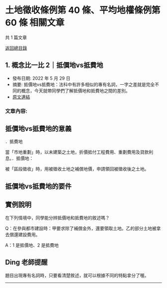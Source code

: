 # 土地徵收條例第 40 條、平均地權條例第 60 條 相關文章

共 1 篇文章

[返回總目錄](00_總目錄.md)

## 1. 概念比一比 2｜抵價地vs抵費地

- 發布日期: 2022 年 5 月 29 日
- 摘要: 抵價地vs抵費地：法科中有許多相似的專有名詞，一字之差就是完全不同的概念，今天就帶同學們了解抵價地和抵費地之間的差別。
- [原文連結](https://www.jasper-realestate.com/%e6%8a%b5%e5%83%b9%e5%9c%b0vs%e6%8a%b5%e8%b2%bb%e5%9c%b0/)

### 文章內容:

## 抵價地vs抵費地的意義

．抵費地

當「市地重劃」時，以未建築之土地，折價抵付工程費用、重劃費用及貸款利息。．抵價地：

被「區段徵收」時，用被徵收土地之補償地價，申請領回被徵收後之土地。

## 抵價地vs抵費地的要件

## 實例說明

在下列情境中，同學能分辨抵價地和抵費地的敘述嗎？

Q：在參與都市建設時：甲要求除了補償金外，還要領取土地。乙的部分土地被拿去償還建設費用。

A：1 是抵價地、2 是抵費地

## Ding 老師提醒

題目出現專有名詞時，只要看清楚敘述，就可以根據不同的特點拿分了喔。

---


